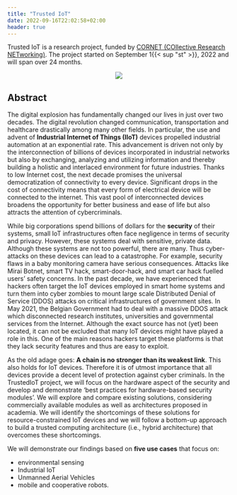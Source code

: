 ```yaml
---
title: "Trusted IoT"
date: 2022-09-16T22:02:58+02:00
header: true
---
```


Trusted IoT is a research project, funded by [CORNET (COllective Research NETworking)](https://cornet.online/EN/Home/Home_node.html). The project started on September 1{{< sup "st" >}}, 2022 and will span over 24 months.

<center>
<img src="./images/logo_cornet.png">
</center>


## Abstract

The digital explosion has fundamentally changed our lives in just over two decades. The digital revolution changed communication, transportation and healthcare drastically among many other fields. In particular, the use and advent of **Industrial Internet of Things (IIoT)** devices propelled industrial automation at an exponential rate. This advancement is driven not only by the interconnection of billions of devices incorporated in industrial networks but also by exchanging, analyzing and utilizing information and thereby building a holistic and interlaced environment for future industries. Thanks to low Internet cost, the next decade promises the universal democratization of connectivity to every device. Significant drops in the cost of connectivity means that every form of electrical device will be connected to the internet. This vast pool of interconnected devices broadens the opportunity for better business and ease of life but also attracts the attention of cybercriminals.

While big corporations spend billions of dollars for the **security** of their systems, small IoT infrastructures often face negligence in terms of security and privacy. However, these systems deal with sensitive, private data. Although these systems are not too powerful, there are many. Thus cyber-attacks on these devices can lead to a catastrophe. For example, security flaws in a baby monitoring camera have serious consequences. Attacks like Mirai Botnet,  smart TV hack, smart-door-hack, and smart car hack fuelled users’ safety concerns. In the past decade, we have experienced that hackers often target the IoT devices employed in smart home systems and turn them into cyber zombies to mount large scale Distributed Denial of Service (DDOS) attacks on critical infrastructures of government sites. In May 2021, the Belgian Government had to deal with a massive DDOS attack which disconnected research institutes, universities and governmental services from the Internet. Although the exact source has not (yet) been located, it can not be excluded that many IoT devices might have played a role in this. One of the main reasons hackers target these platforms is that they lack security features and thus are easy to exploit.

As the old adage goes: **A chain is no stronger than its weakest link**. This also holds for IoT devices. Therefore it is of utmost importance that all devices provide a decent level of protection against cyber criminals. In the TrustedIoT project, we will focus on the hardware aspect of the security and develop and demonstrate ‘best practices for hardware-based security modules’. We will explore and compare existing solutions, considering commercially available modules as well as architectures proposed in academia. We will identify the shortcomings of these solutions for resource-constrained IoT devices and we will follow a bottom-up approach to build a trusted computing architecture (i.e., hybrid architecture) that overcomes these shortcomings. 

We will demonstrate our findings based on **five use cases** that focus on: 

* environmental sensing
* Industrial IoT
* Unmanned Aerial Vehicles
* mobile and cooperative robots.



